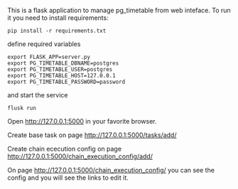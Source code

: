 This is a flask application to manage pg_timetable from web inteface.
To run it you need to install requirements:

    pip install -r requirements.txt

define required variables

    export FLASK_APP=server.py
    export PG_TIMETABLE_DBNAME=postgres
    export PG_TIMETABLE_USER=postgres
    export PG_TIMETABLE_HOST=127.0.0.1
    export PG_TIMETABLE_PASSWORD=password

and start the service

    flusk run

Open http://127.0.0.1:5000 in your favorite browser.

Create base task on page http://127.0.0.1:5000/tasks/add/

Create chain ececution config on page http://127.0.0.1:5000/chain_execution_config/add/

On page http://127.0.0.1:5000/chain_execution_config/ you can see the config and you will see the links to edit it.






